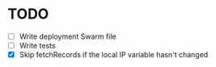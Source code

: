 # TODO

- [ ] Write deployment Swarm file
- [ ] Write tests
- [x] Skip fetchRecords if the local IP variable hasn't changed
